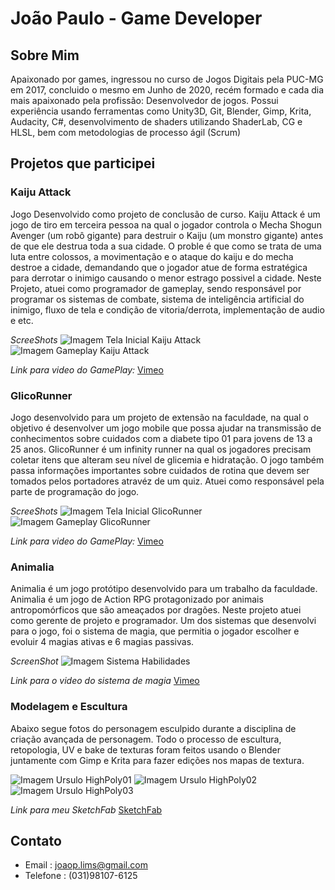 # João Paulo - Game Developer


## Sobre Mim

Apaixonado por games, ingressou no curso de Jogos Digitais pela PUC-MG em 2017, concluido o mesmo em Junho de 2020, recém formado e cada dia mais apaixonado pela profissão: Desenvolvedor de jogos. Possui experiência usando ferramentas como Unity3D, Git, Blender, Gimp, Krita, Audacity, C#, desenvolvimento de shaders utilizando ShaderLab, CG e HLSL, bem com metodologias de processo ágil (Scrum)

## Projetos que participei

### Kaiju Attack
Jogo Desenvolvido como projeto de conclusão de curso. Kaiju Attack é um jogo de tiro em terceira pessoa na qual o jogador controla o Mecha Shogun Avenger (um robô gigante) para destruir o Kaiju (um monstro gigante) antes de que ele destrua toda a sua cidade. O proble é que como se trata de uma luta entre colossos, a movimentação e o ataque do kaiju e do mecha destroe a cidade, demandando que o jogador atue de forma estratégica para derrotar o inimigo causando o menor estrago possivel a cidade.
Neste Projeto, atuei como programador de gameplay, sendo responsável por programar os sistemas de combate, sistema de inteligência artificial do inimigo, fluxo de tela e condição de vitoria/derrota, implementação de audio e etc.

*ScreeShots*
![Imagem Tela Inicial Kaiju Attack](https://imgur.com/a/1SuRA8m)
![Imagem Gameplay Kaiju Attack](https://imgur.com/a/m0YOg1h)

*Link para video do GamePlay:*
[Vimeo](https://vimeo.com/447559187)

### GlicoRunner
Jogo desenvolvido para um projeto de extensão na faculdade, na qual o objetivo é desenvolver um jogo mobile que possa ajudar na transmissão de conhecimentos sobre cuidados com a diabete tipo 01 para jovens de 13 a 25 anos. GlicoRunner é um infinity runner na qual os jogadores precisam coletar itens que alteram seu nível de glicemia e hidratação. O jogo também passa informações importantes sobre cuidados de rotina que devem ser tomados pelos portadores atravéz de um quiz. Atuei como responsável pela parte de programação do jogo.

*ScreeShots*
![Imagem Tela Inicial GlicoRunner](https://i.imgur.com/IHRKPje.png)
![Imagem Gameplay GlicoRunner](https://i.imgur.com/D8GSEPh.png)








*Link para video do GamePlay:*
[Vimeo](https://vimeo.com/347433553)




### Animalia

Animalia é um jogo protótipo desenvolvido para um trabalho da faculdade. Animalia é um jogo de Action RPG  protagonizado por animais antropomórficos que são ameaçados por dragões. Neste projeto atuei como gerente de projeto e programador. Um dos sistemas que desenvolvi para o jogo, foi o sistema de magia, que permitia  o jogador escolher e evoluir 4 magias ativas e 6 magias passivas.

*ScreenShot*
![Imagem Sistema Habilidades](https://i.imgur.com/ERVZ4Cv.png)

*Link para o video do sistema de magia*
[Vimeo](https://vimeo.com/347371168)




### Modelagem e Escultura
Abaixo segue fotos do personagem esculpido durante a disciplina de criação avançada de personagem. Todo o processo de escultura, retopologia, UV e bake de texturas foram feitos usando o Blender juntamente com Gimp e Krita para fazer edições nos mapas de textura.


![Imagem Ursulo HighPoly01](https://i.imgur.com/en7VwvT.png)
![Imagem Ursulo HighPoly02](https://i.imgur.com/c3xCmNf.png)
![Imagem Ursulo HighPoly03](https://i.imgur.com/wIz2fTq.png)



*Link para meu SketchFab*
[SketchFab](https://sketchfab.com/joaop_lim)










## Contato

- Email : joaop.lims@gmail.com
- Telefone : (031)98107-6125
